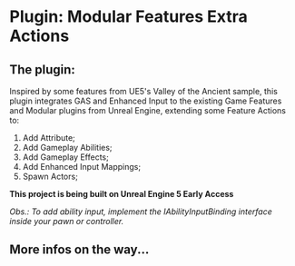 # Plugin: Modular Features Extra Actions

## The plugin:

Inspired by some features from UE5's Valley of the Ancient sample, this plugin integrates GAS and Enhanced Input to the existing Game Features and Modular plugins from Unreal Engine, extending some Feature Actions to:
1. Add Attribute;
2. Add Gameplay Abilities;
3. Add Gameplay Effects;
4. Add Enhanced Input Mappings;
5. Spawn Actors;

**This project is being built on Unreal Engine 5 Early Access**

_Obs.: To add ability input, implement the IAbilityInputBinding interface inside your pawn or controller._

## More infos on the way...

